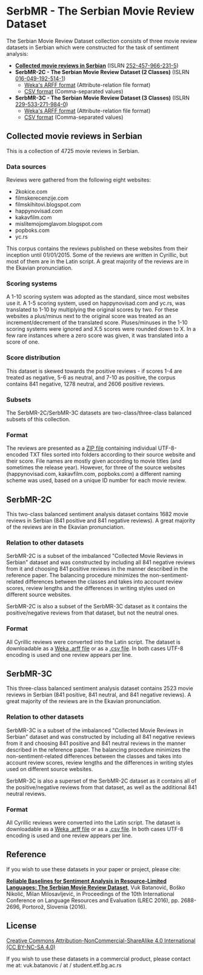﻿# SerbMR - The Serbian Movie Review Dataset
The Serbian Movie Review Dataset collection consists of three movie review datasets in Serbian which were constructed for the task of sentiment analysis:
* **[Collected movie reviews in Serbian](https://github.com/vukbatanovic/SerbMR/releases/download/v1.0/Collected_movie_reviews_in_Serbian.zip)** (ISLRN [252-457-966-231-5](http://islrn.org/resources/252-457-966-231-5/))
* **SerbMR-2C - The Serbian Movie Review Dataset (2 Classes)** (ISLRN [016-049-192-514-1](http://islrn.org/resources/016-049-192-514-1/))
  * [Weka's ARFF format](https://github.com/vukbatanovic/SerbMR/releases/download/v1.0/SerbMR-2C.arff) (Attribute-relation file format)
  * [CSV format](https://github.com/vukbatanovic/SerbMR/releases/download/v1.0/SerbMR-2C.csv) (Comma-separated values)
* **SerbMR-3C - The Serbian Movie Review Dataset (3 Classes)** (ISLRN [229-533-271-984-0](http://islrn.org/resources/229-533-271-984-0/))
  * [Weka's ARFF format](https://github.com/vukbatanovic/SerbMR/releases/download/v1.0/SerbMR-3C.arff) (Attribute-relation file format)
  * [CSV format](https://github.com/vukbatanovic/SerbMR/releases/download/v1.0/SerbMR-3C.csv) (Comma-separated values)


## Collected movie reviews in Serbian
This is a collection of 4725 movie reviews in Serbian.

### Data sources
Reviews were gathered from the following eight websites:
* 2kokice.com
* filmskerecenzije.com
* filmskihitovi.blogspot.com
* happynovisad.com
* kakavfilm.com
* mislitemojomglavom.blogspot.com
* popboks.com
* yc.rs

This corpus contains the reviews published on these websites from their inception until 01/01/2015.
Some of the reviews are written in Cyrillic, but most of them are in the Latin script.
A great majority of the reviews are in the Ekavian pronunciation.

### Scoring systems
A 1-10 scoring system was adopted as the standard, since most websites use it.
A 1-5 scoring system, used on happynovisad.com and yc.rs, was translated to 1-10 by multiplying the original scores by two.
For these websites a plus/minus next to the original score was treated as an increment/decrement of the translated score.
Pluses/minuses in the 1-10 scoring systems were ignored and X.5 scores were rounded down to X.
In a few rare instances where a zero score was given, it was translated into a score of one.

### Score distribution
This dataset is skewed towards the positive reviews - if scores 1-4 are treated as negative, 5-6 as neutral, and 7-10 as positive, the corpus contains 841 negative, 1278 neutral, and 2606 positive reviews.

### Subsets
The SerbMR-2C/SerbMR-3C datasets are two-class/three-class balanced subsets of this collection.

### Format
The reviews are presented as a [ZIP file](https://github.com/vukbatanovic/SerbMR/releases/download/v1.0/Collected_movie_reviews_in_Serbian.zip) containing individual UTF-8-encoded TXT files sorted into folders according to their source website and their score.
File names are mostly given according to movie titles (and sometimes the release year).
However, for three of the source websites (happynovisad.com, kakavfilm.com, popboks.com) a different naming scheme was used, based on a unique ID number for each movie review.


## SerbMR-2C
This two-class balanced sentiment analysis dataset contains 1682 movie reviews in Serbian (841 positive and 841 negative reviews).
A great majority of the reviews are in the Ekavian pronunciation.

### Relation to other datasets
SerbMR-2C is a subset of the imbalanced "Collected Movie Reviews in Serbian" dataset and was constructed by including all 841 negative reviews from it and choosing 841 positive reviews in the manner described in the reference paper.
The balancing procedure minimizes the non-sentiment-related differences between the classes and takes into account review scores, review lengths and the differences in writing styles used on different source websites.

SerbMR-2C is also a subset of the SerbMR-3C dataset as it contains the positive/negative reviews from that dataset, but not the neutral ones.

### Format
All Cyrillic reviews were converted into the Latin script.
The dataset is downloadable as a [Weka .arff file](https://github.com/vukbatanovic/SerbMR/releases/download/v1.0/SerbMR-2C.arff) or as a [.csv file](https://github.com/vukbatanovic/SerbMR/releases/download/v1.0/SerbMR-2C.csv). In both cases UTF-8 encoding is used and one review appears per line.


## SerbMR-3C
This three-class balanced sentiment analysis dataset contains 2523 movie reviews in Serbian (841 positive, 841 neutral, and 841 negative reviews).
A great majority of the reviews are in the Ekavian pronunciation.

### Relation to other datasets
SerbMR-3C is a subset of the imbalanced "Collected Movie Reviews in Serbian" dataset and was constructed by including all 841 negative reviews from it and choosing 841 positive and 841 neutral reviews in the manner described in the reference paper.
The balancing procedure minimizes the non-sentiment-related differences between the classes and takes into account review scores, review lengths and the differences in writing styles used on different source websites.

SerbMR-3C is also a superset of the SerbMR-2C dataset as it contains all of the positive/negative reviews from that dataset, as well as the additional 841 neutral reviews.

### Format
All Cyrillic reviews were converted into the Latin script.
The dataset is downloadable as a [Weka .arff file](https://github.com/vukbatanovic/SerbMR/releases/download/v1.0/SerbMR-3C.arff) or as a [.csv file](https://github.com/vukbatanovic/SerbMR/releases/download/v1.0/SerbMR-3C.csv). In both cases UTF-8 encoding is used and one review appears per line.


## Reference
If you wish to use these datasets in your paper or project, please cite:

**[Reliable Baselines for Sentiment Analysis in Resource-Limited Languages: The Serbian Movie Review Dataset](http://www.lrec-conf.org/proceedings/lrec2016/pdf/284_Paper.pdf)**, Vuk Batanović, Boško Nikolić, Milan Milosavljević, in Proceedings of the 10th International Conference on Language Resources and Evaluation (LREC 2016), pp. 2688-2696, Portorož, Slovenia (2016).

## License
[Creative Commons Attribution-NonCommercial-ShareAlike 4.0 International (CC BY-NC-SA 4.0)](http://creativecommons.org/licenses/by-nc-sa/4.0/)

If you wish to use these datasets in a commercial product, please contact me at: vuk.batanovic / at / student.etf.bg.ac.rs

